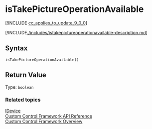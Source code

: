 # isTakePictureOperationAvailable

[!INCLUDE [cc_applies_to_update_9_0_0](../../../../includes/cc_applies_to_update_9_0_0.md)]

[!INCLUDE[./includes/istakepictureoperationavailable-description.md](./includes/istakepictureoperationavailable-description.md)]

## Syntax

`isTakePictureOperationAvailable()`

## Return Value

Type: `boolean`

### Related topics

[IDevice](../idevice.md)<br />
[Custom Control Framework API Reference](../index.md)<br />
[Custom Control Framework Overview](../../custom-control-framework-overview.md)<br />